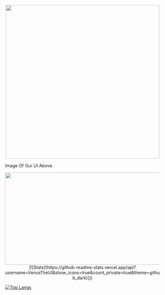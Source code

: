 <div id="header" align="center">
  <img src="https://media.discordapp.net/attachments/1090424648660942999/1090432348723622038/image.png?width=577&height=391" width="500"/>
</div>

Image Of Our UI Above.

<div align="center">
  <img src="https://media.giphy.com/media/dWesBcTLavkZuG35MI/giphy.gif" width="600" height="300"/>
</div>

<div id="header" align="center">
[![Stats](https://github-readme-stats.vercel.app/api?username=VenusTheUI&show_icons=true&count_private=true&theme=github_dark)]()
</div> 

[![Top Langs](https://github-readme-stats.vercel.app/api/top-langs/?username=VenusTheUI&hide=css&layout=compact&theme=github_dark)]()
